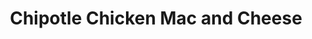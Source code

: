 ---
excerpt: Very good meal prep mac and cheese
title: Chipotle Chicken Mac and Cheese
category: cooking
tags: [american]
rating: 9
servings: 5

ingredients:
- 8oz barilla protein pasta
- 3tbsp light butter
- 3tbsp flour
- 2 cups fairlife skim milk
- 4 chipotle peppers in adobo
- 1/4 cup whipped cream cheese
- 1.5 cups low fat cheddar cheese
- 1 cup low fat mozzarella
- 1/2 tsp salt
- 1/2 tsp pepper
- 1/2 tsp garlic powder
- 1/2 tsp onion powder
- 1/2 tsp cumin
- 1 tsp chili powder
- 1.5lbs boneless skinless chicken breast
- 1/2 cup chicken broth

directions:
- Sear the chicken on one side in a pan with light butter. Cook for 4-5 minutes.
- Flip the chicken, add some chicken broth, and cover the pan, poaching the chicken.
- Once chicken is fully cooked, add to a stand mixer and shred.
- Cook protein pasta according to instructions
- Make roux by adding butter and flour to a large pot.
- Add milk and whipped cream cheese
- Add rest of cheeses slowly until melted
- Add in noodles, then chicken breast. Mix thoroughly.
---